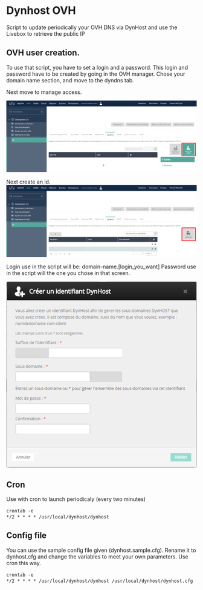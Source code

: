 # Dynhost OVH
Script to update periodically your OVH DNS via DynHost and use the Livebox to retrieve the public IP

## OVH user creation.
To use that script, you have to set a login and a password. This login and password have to be created by going in the OVH manager. Chose your domain name section, and move to the dyndns tab.

Next move to manage access.

![ovh-1](https://raw.githubusercontent.com/floviolleau/dynhost-ovh-livebox/master/docs/images/ovh-1.png)

Next create an id.
![ovh-2](https://raw.githubusercontent.com/floviolleau/dynhost-ovh-livebox/master/docs/images/ovh-2.png)

Login use in the script will be: domain-name.[login_you_want]
Password use in the script will the one you chose in that screen.

![ovh-3](https://raw.githubusercontent.com/floviolleau/dynhost-ovh-livebox/master/docs/images/ovh-3.png)


## Cron
Use with cron to launch periodicaly (every two minutes)

```
crontab -e
*/2 * * * * /usr/local/dynhost/dynhost
```

## Config file

You can use the sample config file given (dynhost.sample.cfg). Rename it to dynhost.cfg and change the variables to meet your own parameters. Use cron this way.

```
crontab -e
*/2 * * * * /usr/local/dynhost/dynhost /usr/local/dynhost/dynhost.cfg
```
